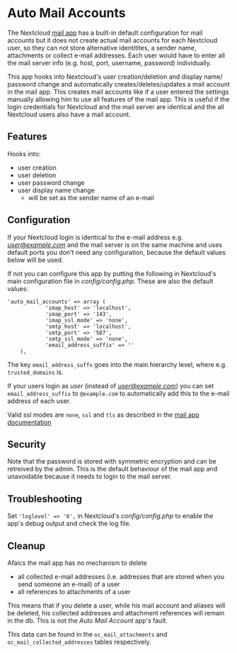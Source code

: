 # Auto Mail Accounts
The Nextcloud [mail app](https://apps.nextcloud.com/apps/mail) has a built-in default configuration for mail accounts but it does not create actual mail accounts for each Nextcloud user, so they can not store alternative identitites, a sender name, attachments or collect e-mail addresses. Each user would have to enter all the mail server info (e.g. host, port, username, password) individually.

This app hooks into Nextcloud's user creation/deletion and display name/ password change and automatically creates/deletes/updates a mail account in the mail app. This creates mail accounts like if a user entered the settings manually allowing him to use all features of the mail app. This is useful if the login credentials for Nextcloud and the mail server are identical and the all Nextcloud users also have a mail account.

## Features
Hooks into:
- user creation
- user deletion
- user password change
- user display name change
	- will be set as the sender name of an e-mail

## Configuration
If your Nextcloud login is identical to the e-mail address e.g. *user@example.com* and the mail server is on the same machine and uses default ports you don't need any configuration, because the default values below will be used.

If not you can configure this app by putting the following in Nextcloud's main configuration file in *config/config.php*. These are also the default values:

	'auto_mail_accounts' => array (
                'imap_host' => 'localhost',
                'imap_port' => '143',
                'imap_ssl_mode' => 'none',
                'smtp_host' => 'localhost',
                'smtp_port' => '587',
                'smtp_ssl_mode' => 'none',
                'email_address_suffix' => ''
        ),
        
The key `email_address_suffx` goes into the main hierarchy level, where e.g. `trusted_domains` is.

If your users login as *user* (instead of *user@example.com*) you can set `email_address_suffix` to `@example.com` to automatically add this to the e-mail address of each user.

Valid ssl modes are `none`, `ssl` and `tls` as described in the [mail app documentation](https://github.com/nextcloud/mail/blob/master/doc/admin.md#minimal-configuration)
## Security
Note that the password is stored with symmetric encryption and can be retreived by the admin. This is the default behaviour of the mail app and unavoidable because it needs to login to the mail server.

## Troubleshooting
Set `'loglevel' => '0',` in Nextcloud's *config/config.php* to enable the app's debug output and check the log file.

## Cleanup
Afaics the mail app has no mechanism to delete

- all collected e-mail addresses (i.e. addresses that are stored when you send someone an e-mail) of a user
- all references to attachments of a user
	
This means that if you delete a user, while his mail account and aliases will be deleted, his collected addresses and attachment references will remain in the db. This is not the *Auto Mail Account* app's fault.

This data can be found in the `oc_mail_attachments` and `oc_mail_collected_addresses` tables respectively.

        
